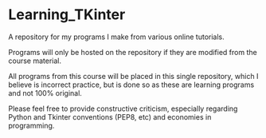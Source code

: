 # Learning_TKinter
A repository for my programs I make from various online tutorials. 

Programs will only be hosted on the repository if they are modified from the course material.

All programs from this course will be placed in this single repository, which I believe is
incorrect practice, but is done so as these are learning programs and not 100% original.

Please feel free to provide constructive criticism, especially regarding Python and Tkinter
conventions (PEP8, etc) and economies in programming.
